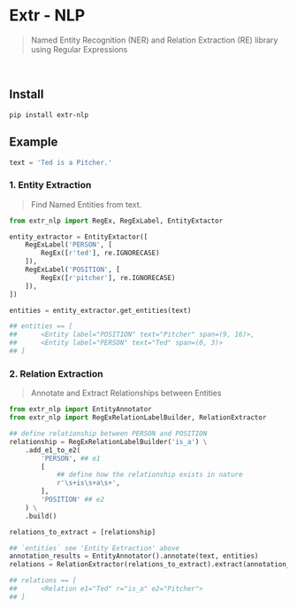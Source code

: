 # Extr - NLP

> Named Entity Recognition (NER) and Relation Extraction (RE) library using Regular Expressions

<br />

## Install

```
pip install extr-nlp
```

## Example

```python
text = 'Ted is a Pitcher.'
```

### 1. Entity Extraction
> Find Named Entities from text.

```python
from extr_nlp import RegEx, RegExLabel, EntityExtactor

entity_extractor = EntityExtactor([
    RegExLabel('PERSON', [
        RegEx([r'ted'], re.IGNORECASE)
    ]),
    RegExLabel('POSITION', [
        RegEx([r'pitcher'], re.IGNORECASE)
    ]),
])

entities = entity_extractor.get_entities(text)

## entities == [
##      <Entity label="POSITION" text="Pitcher" span=(9, 16)>,
##      <Entity label="PERSON" text="Ted" span=(0, 3)>
## ]
```

### 2. Relation Extraction
> Annotate and Extract Relationships between Entities

```python
from extr_nlp import EntityAnnotator
from extr_nlp import RegExRelationLabelBuilder, RelationExtractor

## define relationship between PERSON and POSITION
relationship = RegExRelationLabelBuilder('is_a') \
    .add_e1_to_e2(
        'PERSON', ## e1
        [
            ## define how the relationship exists in nature
            r'\s+is\s+a\s+',
        ],
        'POSITION' ## e2
    ) \
    .build()

relations_to_extract = [relationship]

## `entities` see 'Entity Extraction' above
annotation_results = EntityAnnotator().annotate(text, entities)
relations = RelationExtractor(relations_to_extract).extract(annotation_results)

## relations == [
##      <Relation e1="Ted" r="is_a" e2="Pitcher">
## ]

```
